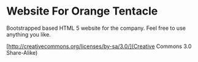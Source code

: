 Website For Orange Tentacle
===========================

Bootstrapped based HTML 5 website for the company.  Feel free to use anything you like.

[http://creativecommons.org/licenses/by-sa/3.0/](Creative Commons 3.0 Share-Alike)
